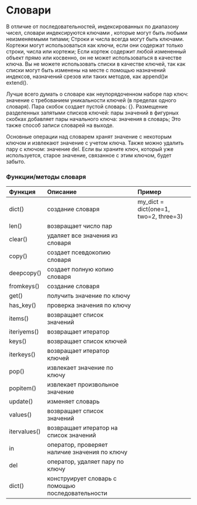 # Словари

В отличие от последовательностей, индексированных по диапазону чисел, словари индексируются ключами , которые могут быть любыми неизменяемыми типами; Строки и числа всегда могут быть ключами. Кортежи могут использоваться как ключи, если они содержат только строки, числа или кортежи; Если кортеж содержит любой измененный объект прямо или косвенно, он не может использоваться в качестве ключа. Вы не можете использовать списки в качестве ключей, так как списки могут быть изменены на месте с помощью назначений индексов, назначений срезов или таких методов, как append\(\)и extend\(\).

Лучше всего думать о словаре как неупорядоченном наборе пар ключ: значение с требованием уникальности ключей \(в пределах одного словаря\). Пара скобок создает пустой словарь: {}. Размещение разделенных запятыми списков ключей: пары значений в фигурных скобках добавляет пары начального ключа: значения в словарь; Это также способ записи словарей на выходе.

Основные операции над словарем хранят значение с некоторым ключом и извлекают значение с учетом ключа. Также можно удалить пару с ключом: значение del. Если вы храните ключ, который уже используется, старое значение, связанное с этим ключом, будет забыто.

### Функции/методы словаря

| Функция | Описание | Пример |
| :--- | :--- | :--- |
| dict\(\) | создание словаря | my\_dict = dict\(one=1, two=2, three=3\) |
| len\(\) | возвращает число пар |  |
| clear\(\) | удаляет все значения из словаря |  |
| copy\(\) | создает псевдокопию словаря |  |
| deepcopy\(\) | создает полную копию словаря |  |
| fromkeys\(\) | создание словаря |  |
| get\(\) | получить значение по ключу |  |
| has\_key\(\) | проверка значения по ключу |  |
| items\(\) | возвращает список значений |  |
| iteriyems\(\) | возвращает итератор |  |
| keys\(\) | возвращает список ключей |  |
| iterkeys\(\) | возвращает итератор ключей |  |
| pop\(\) | извлекает значение по ключу |  |
| popitem\(\) | извлекает произвольное значение |  |
| update\(\) | изменяет словарь |  |
| values\(\) | возвращает список значений |  |
| itervalues\(\) | возвращает итератор на список значений |  |
| in | оператор, проверяет наличие значения по ключу |  |
| del | оператор, удаляет пару по ключу |  |
| dict\(\) | конструирует словарь с помощью последовательности |  |



